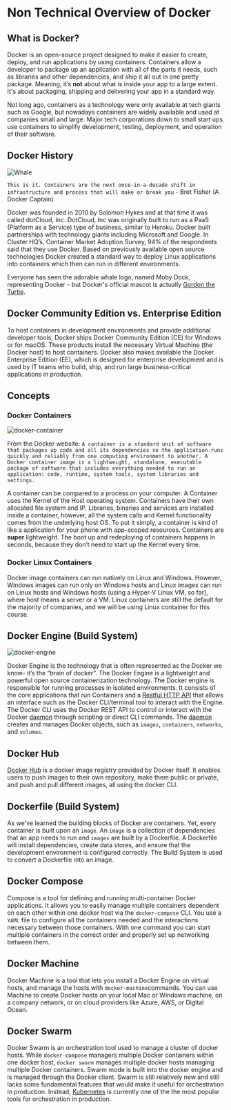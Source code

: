 # Non Technical Overview of Docker

## What is Docker?

Docker is an open-source project designed to make it easier to create, deploy, and run applications by using containers. Containers allow a developer to package up an application with all of the parts it needs, such as libraries and other dependencies, and ship it all out in one pretty package. Meaning, it’s **not** about what is inside your app to a large extent. It's about packaging, shipping and delivering your app in a standard way.

Not long ago, containers as a technology were only available at tech giants such as Google, but nowadays containers are widely available and used at companies small and large. Major tech corporations down to small start ups use containers to simplify development, testing, deployment, and operation of their software.

## Docker History

![Whale](https://i2.wp.com/blog.docker.com/wp-content/uploads/2013/06/Docker-logo-011.png?resize=300%2C232&ssl=1)

`This is it. Containers are the next once-in-a-decade shift in infrastructure and process that will make or break you` - Bret Fisher (A Docker Captain)

Docker was founded in 2010 by Solomon Hykes and at that time it was called dotCloud, Inc. DotCloud, Inc was originally built to run as a PaaS (Platform as a Service) type of business, similar to Heroku. Docker built partnerships with technology giants including Microsoft and Google. In Cluster HQ’s, Container Market Adoption Survey, 94% of the respondents said that they use Docker. Based on previously available open source technologies Docker created a standard way to deploy Linux applications into containers which then can run in different environments.

Everyone has seen the adorable whale logo, named Moby Dock, representing Docker - but Docker's official mascot is actually [Gordon the Turtle](https://twitter.com/gordontheturtle?lang=en).

## Docker Community Edition vs. Enterprise Edition

To host containers in development environments and provide additional developer tools, Docker ships Docker Community Edition (CE) for Windows or for macOS. These products install the necessary Virtual Machine (the Docker host) to host containers. Docker also makes available the Docker Enterprise Edition (EE), which is designed for enterprise development and is used by IT teams who build, ship, and run large business-critical applications in production.

## Concepts

### Docker Containers

![docker-container](https://assets.aaonline.io/Docker/Container.png)

From the Docker website:
`A container is a standard unit of software that packages up code and all its dependencies so the application runs quickly and reliably from one computing environment to another. A Docker container image is a lightweight, standalone, executable package of software that includes everything needed to run an application: code, runtime, system tools, system libraries and settings.`

A container can be compared to a process on your computer. A Container uses the Kernel of the Host operating system. Containers have their own allocated file system and IP. Libraries, binaries and services are installed inside a container, however, all the system calls and Kernel functionality comes from the underlying host OS. To put it simply, a container is kind of like a application for your phone with app-scoped resources. Containers are **super** lightweight. The boot up and redeploying of containers happens in seconds, because they don’t need to start up the Kernel every time.

### Docker Linux Containers

Docker image containers can run natively on Linux and Windows. However, Windows images can run only on Windows hosts and Linux images can run on Linux hosts and Windows hosts (using a Hyper-V Linux VM, so far), where host means a server or a VM. Linux containers are still the default for the majority of companies, and we will be using Linux container for this course.

## Docker Engine (Build System)

![docker-engine](https://assets.aaonline.io/Docker/docker_engine.png)

Docker Engine is the technology that is often represented as the Docker we know- it’s the “brain of docker”. The Docker Engine is a lightweight and powerful open source containerization technology. The Docker engine is responsible for running processes in isolated environments.
It consists of the core applications that run Containers and a [Restful HTTP API](https://docs.docker.com/engine/api/v1.24/) that allows an interface such as the Docker CLI/terminal tool to interact with the Engine. The Docker CLI uses the Docker REST API to control or interact with the Docker [daemon][dockerd] through scripting or direct CLI commands. The [daemon][dockerd] creates and manages Docker objects, such as `images`, `containers`, `networks`, and `volumes`.

[dockerd]: https://docs.docker.com/engine/reference/commandline/dockerd/

## Docker Hub

[Docker Hub][dh] is a docker image registry provided by Docker itself. It enables users to push images to their own repository, make them public or private, and push and pull different images, all using the docker CLI.

[dh]: https://hub.docker.com/

## Dockerfile (Build System)

As we've learned the building blocks of Docker are containers. Yet, every container is built upon an `image`. An `image` is a collection of dependencies that an app needs to run and `images` are built by a Dockerfile. A Dockerfile will install dependencies, create data stores, and ensure that the development environment is configured correctly. The Build System is used to convert a Dockerfile into an image.

## Docker Compose

Compose is a tool for defining and running multi-container Docker applications. It allows you to easily manage multiple containers dependent on each other within one docker host via the `docker-compose` CLI. You use a `YAML` file to configure all the containers needed and the interactions necessary between those containers. With one command you can start multiple containers in the correct order and properly set up networking between them.

## Docker Machine

Docker Machine is a tool that lets you install a Docker Engine on virtual hosts, and manage the hosts with `docker-machine`commands. You can use Machine to create Docker hosts on your local Mac or Windows machine, on a company network, or on cloud providers like Azure, AWS, or Digital Ocean.

## Docker Swarm

Docker Swarm is an orchestration tool used to manage a cluster of docker hosts. While `docker-compose` managers multiple Docker containers within one docker host, `docker swarm` manages multiple docker hosts managing multiple Docker containers. Swarm mode is built into the docker engine and is managed through the Docker client. Swarm is still relatively new and still lacks some fundamental features that would make it useful for orchestration in production. Instead, [Kubernetes][kuber] is currently one of the the most popular tools for orchestration in production.

[kuber]: https://kubernetes.io/

